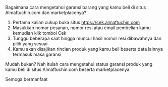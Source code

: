Bagaimana cara mengetahui garansi barang yang kamu beli di situs Almaftuchin.com dan marketplacenya?

1. Pertama kalian cukup buka situs https://cek.almaftuchin.com
2. Masukkan nomor pesanan, nomor resi atau email pembelian kamu kemudian klik tombol Cek
3. Tunggu beberapa saat hingga muncul hasil nomor resi dibawahnya dan pilih yang sesuai
4. Kamu akan disajikan rincian produk yang kamu beli beserta data lainnya termasuk masa garansi

Mudah bukan? Nah itulah cara mengetahui status garansi produk yang kamu beli di situs Almaftuchin.com beserta marketplacenya.


Semoga bermanfaat
